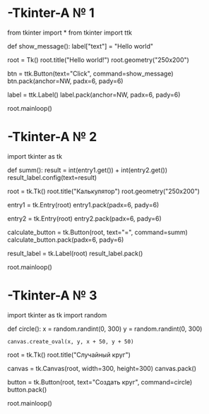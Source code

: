 # -Tkinter-A № 1
from tkinter import *
from tkinter import ttk


def show_message():
    label["text"] = "Hello world"


root = Tk()
root.title("Hello world!")
root.geometry("250x200")

btn = ttk.Button(text="Click", command=show_message)
btn.pack(anchor=NW, padx=6, pady=6)

label = ttk.Label()
label.pack(anchor=NW, padx=6, pady=6)

root.mainloop()

# -Tkinter-A № 2

import tkinter as tk

def summ():
    result = int(entry1.get()) + int(entry2.get())
    result_label.config(text=result)

root = tk.Tk()
root.title("Калькулятор")
root.geometry("250x200")

entry1 = tk.Entry(root)
entry1.pack(padx=6, pady=6)

entry2 = tk.Entry(root)
entry2.pack(padx=6, pady=6)

calculate_button = tk.Button(root, text="=", command=summ)
calculate_button.pack(padx=6, pady=6)

result_label = tk.Label(root)
result_label.pack()

root.mainloop()

# -Tkinter-A № 3

import tkinter as tk
import random


def circle():
    x = random.randint(0, 300)
    y = random.randint(0, 300)

    canvas.create_oval(x, y, x + 50, y + 50)


root = tk.Tk()
root.title("Случайный круг")

canvas = tk.Canvas(root, width=300, height=300)
canvas.pack()

button = tk.Button(root, text="Создать круг", command=circle)
button.pack()

root.mainloop()
